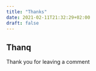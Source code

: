 ```yaml
---
title: "Thanks"
date: 2021-02-11T21:32:29+02:00
draft: false
---
```


## Thanq
Thank you for leaving a comment
